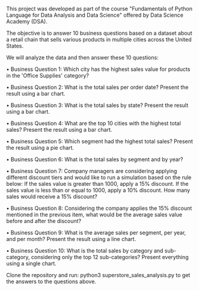 This project was developed as part of the course "Fundamentals of Python Language for Data Analysis and Data Science" offered by Data Science Academy (DSA).

The objective is to answer 10 business questions based on a dataset about a retail chain that sells various products in multiple cities across the United States.

We will analyze the data and then answer these 10 questions:

• Business Question 1:
Which city has the highest sales value for products in the 'Office Supplies' category?

• Business Question 2:
What is the total sales per order date?
Present the result using a bar chart.

• Business Question 3:
What is the total sales by state?
Present the result using a bar chart.

• Business Question 4:
What are the top 10 cities with the highest total sales?
Present the result using a bar chart.

• Business Question 5:
Which segment had the highest total sales?
Present the result using a pie chart.

• Business Question 6:
What is the total sales by segment and by year?

• Business Question 7:
Company managers are considering applying different discount tiers and would like to run a simulation based on the rule below:
If the sales value is greater than 1000, apply a 15% discount.
If the sales value is less than or equal to 1000, apply a 10% discount.
How many sales would receive a 15% discount?

• Business Question 8:
Considering the company applies the 15% discount mentioned in the previous item, what would be the average sales value before and after the discount?

• Business Question 9:
What is the average sales per segment, per year, and per month?
Present the result using a line chart.

• Business Question 10:
What is the total sales by category and sub-category, considering only the top 12 sub-categories?
Present everything using a single chart.

Clone the repository and run: python3 superstore_sales_analysis.py to get the answers to the questions above.

